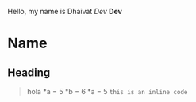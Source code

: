 Hello, my name is Dhaivat
*Dev*
**Dev**
# Name
## Heading
> hola
*a = 5
*b = 6
*a = 5
`this is an inline code` 
